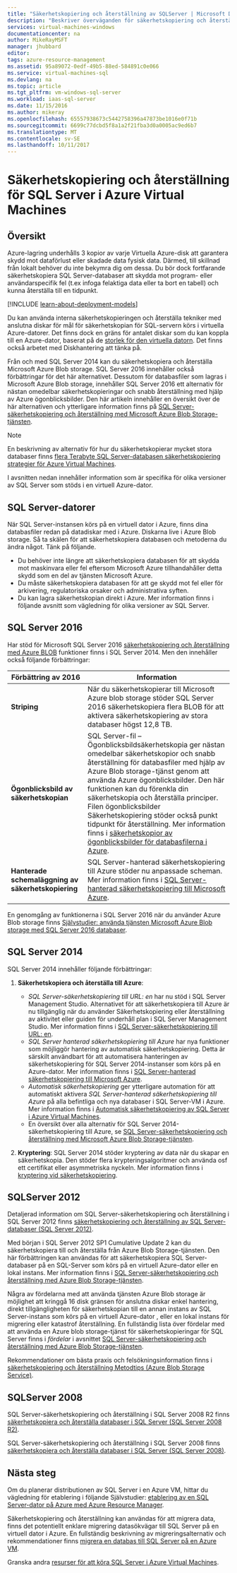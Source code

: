 ```yaml
---
title: "Säkerhetskopiering och återställning av SQLServer | Microsoft Docs"
description: "Beskriver överväganden för säkerhetskopiering och återställning för SQL Server-databaser som körs på Azure Virtual Machines."
services: virtual-machines-windows
documentationcenter: na
author: MikeRayMSFT
manager: jhubbard
editor: 
tags: azure-resource-management
ms.assetid: 95a89072-0edf-49b5-88ed-584891c0e066
ms.service: virtual-machines-sql
ms.devlang: na
ms.topic: article
ms.tgt_pltfrm: vm-windows-sql-server
ms.workload: iaas-sql-server
ms.date: 11/15/2016
ms.author: mikeray
ms.openlocfilehash: 65557938673c5442758396a47873be1016e0f71b
ms.sourcegitcommit: 6699c77dcbd5f8a1a2f21fba3d0a0005ac9ed6b7
ms.translationtype: MT
ms.contentlocale: sv-SE
ms.lasthandoff: 10/11/2017
---
```

# <a name="backup-and-restore-for-sql-server-in-azure-virtual-machines"></a>Säkerhetskopiering och återställning för SQL Server i Azure Virtual Machines
## <a name="overview"></a>Översikt
Azure-lagring underhålls 3 kopior av varje Virtuella Azure-disk att garantera skydd mot dataförlust eller skadade data fysisk data. Därmed, till skillnad från lokalt behöver du inte bekymra dig om dessa. Du bör dock fortfarande säkerhetskopiera SQL Server-databaser att skydda mot program- eller användarspecifik fel (t.ex infoga felaktiga data eller ta bort en tabell) och kunna återställa till en tidpunkt.

[!INCLUDE [learn-about-deployment-models](../../../../includes/learn-about-deployment-models-both-include.md)]

Du kan använda interna säkerhetskopieringen och återställa tekniker med anslutna diskar för mål för säkerhetskopian för SQL-servern körs i virtuella Azure-datorer. Det finns dock en gräns för antalet diskar som du kan koppla till en Azure-dator, baserat på de [storlek för den virtuella datorn](../sizes.md?toc=%2fazure%2fvirtual-machines%2fwindows%2ftoc.json). Det finns också arbetet med Diskhantering att tänka på.

Från och med SQL Server 2014 kan du säkerhetskopiera och återställa Microsoft Azure Blob storage. SQL Server 2016 innehåller också förbättringar för det här alternativet. Dessutom för databasfiler som lagras i Microsoft Azure Blob storage, innehåller SQL Server 2016 ett alternativ för nästan omedelbar säkerhetskopieringar och snabb återställning med hjälp av Azure ögonblicksbilder. Den här artikeln innehåller en översikt över de här alternativen och ytterligare information finns på [SQL Server-säkerhetskopiering och återställning med Microsoft Azure Blob Storage-tjänsten](https://msdn.microsoft.com/library/jj919148.aspx).

> [!NOTE]
> En beskrivning av alternativ för hur du säkerhetskopierar mycket stora databaser finns [flera Terabyte SQL Server-databasen säkerhetskopiering strategier för Azure Virtual Machines](http://blogs.msdn.com/b/igorpag/archive/2015/07/28/multi-terabyte-sql-server-database-backup-strategies-for-azure-virtual-machines.aspx).
> 
> 

I avsnitten nedan innehåller information som är specifika för olika versioner av SQL Server som stöds i en virtuell Azure-dator.

## <a name="sql-server-virtual-machines"></a>SQL Server-datorer
När SQL Server-instansen körs på en virtuell dator i Azure, finns dina databasfiler redan på datadiskar med i Azure. Diskarna live i Azure Blob storage. Så ta skälen för att säkerhetskopiera databasen och metoderna du ändra något. Tänk på följande. 

* Du behöver inte längre att säkerhetskopiera databasen för att skydda mot maskinvara eller fel eftersom Microsoft Azure tillhandahåller detta skydd som en del av tjänsten Microsoft Azure.
* Du måste säkerhetskopiera databasen för att ge skydd mot fel eller för arkivering, regulatoriska orsaker och administrativa syften.
* Du kan lagra säkerhetskopian direkt i Azure. Mer information finns i följande avsnitt som vägledning för olika versioner av SQL Server.

## <a name="sql-server-2016"></a>SQL Server 2016
Har stöd för Microsoft SQL Server 2016 [säkerhetskopiering och återställning med Azure BLOB](https://msdn.microsoft.com/library/jj919148.aspx) funktioner finns i SQL Server 2014. Men den innehåller också följande förbättringar:

| Förbättring av 2016 | Information |
| --- | --- |
| **Striping** |När du säkerhetskopierar till Microsoft Azure blob storage stöder SQL Server 2016 säkerhetskopiera flera BLOB för att aktivera säkerhetskopiering av stora databaser högst 12,8 TB. |
| **Ögonblicksbild av säkerhetskopian** |SQL Server-fil – Ögonblicksbildsäkerhetskopia ger nästan omedelbar säkerhetskopior och snabb återställning för databasfiler med hjälp av Azure Blob storage-tjänst genom att använda Azure ögonblicksbilder. Den här funktionen kan du förenkla din säkerhetskopia och återställa principer. Filen ögonblicksbilder Säkerhetskopiering stöder också punkt tidpunkt för återställning. Mer information finns i [säkerhetskopior av ögonblicksbilder för databasfilerna i Azure](https://msdn.microsoft.com/library/mt169363%28v=sql.130%29.aspx). |
| **Hanterade schemaläggning av säkerhetskopiering** |SQL Server-hanterad säkerhetskopiering till Azure stöder nu anpassade scheman. Mer information finns i [SQL Server-hanterad säkerhetskopiering till Microsoft Azure](https://msdn.microsoft.com/library/dn449496.aspx). |

En genomgång av funktionerna i SQL Server 2016 när du använder Azure Blob storage finns [Självstudier: använda tjänsten Microsoft Azure Blob storage med SQL Server 2016 databaser](https://msdn.microsoft.com/library/dn466438.aspx).

## <a name="sql-server-2014"></a>SQL Server 2014
SQL Server 2014 innehåller följande förbättringar:

1. **Säkerhetskopiera och återställa till Azure**:
   
   * *SQL Server-säkerhetskopiering till URL: en* har nu stöd i SQL Server Management Studio. Alternativet för att säkerhetskopiera till Azure är nu tillgänglig när du använder Säkerhetskopiering eller återställning av aktivitet eller guiden för underhåll plan i SQL Server Management Studio. Mer information finns i [SQL Server-säkerhetskopiering till URL: en](https://msdn.microsoft.com/library/jj919148%28v=sql.120%29.aspx).
   * *SQL Server hanterad säkerhetskopiering till Azure* har nya funktioner som möjliggör hantering av automatisk säkerhetskopiering. Detta är särskilt användbart för att automatisera hanteringen av säkerhetskopiering för SQL Server 2014-instanser som körs på en Azure-dator. Mer information finns i [SQL Server-hanterad säkerhetskopiering till Microsoft Azure](https://msdn.microsoft.com/library/dn449496%28v=sql.120%29.aspx).
   * *Automatisk säkerhetskopiering* ger ytterligare automation för att automatiskt aktivera *SQL Server-hanterad säkerhetskopiering till Azure* på alla befintliga och nya databaser i SQL Server-VM i Azure. Mer information finns i [Automatisk säkerhetskopiering av SQL Server i Azure Virtual Machines](virtual-machines-windows-sql-automated-backup.md).
   * En översikt över alla alternativ för SQL Server 2014-säkerhetskopiering till Azure, se [SQL Server-säkerhetskopiering och återställning med Microsoft Azure Blob Storage-tjänsten](https://msdn.microsoft.com/library/jj919148%28v=sql.120%29.aspx).
2. **Kryptering**: SQL Server 2014 stöder kryptering av data när du skapar en säkerhetskopia. Den stöder flera krypteringsalgoritmer och använda osf ett certifikat eller asymmetriska nyckeln. Mer information finns i [kryptering vid säkerhetskopiering](https://msdn.microsoft.com/library/dn449489%28v=sql.120%29.aspx).

## <a name="sql-server-2012"></a>SQLServer 2012
Detaljerad information om SQL Server-säkerhetskopiering och återställning i SQL Server 2012 finns [säkerhetskopiering och återställning av SQL Server-databaser (SQL Server 2012)](https://msdn.microsoft.com/library/ms187048%28v=sql.110%29.aspx).

Med början i SQL Server 2012 SP1 Cumulative Update 2 kan du säkerhetskopiera till och återställa från Azure Blob Storage-tjänsten. Den här förbättringen kan användas för att säkerhetskopiera SQL Server-databaser på en SQL-Server som körs på en virtuell Azure-dator eller en lokal instans. Mer information finns i [SQL Server-säkerhetskopiering och återställning med Azure Blob Storage-tjänsten](https://msdn.microsoft.com/library/jj919148%28v=sql.110%29.aspx).

Några av fördelarna med att använda tjänsten Azure Blob storage är möjlighet att kringgå 16 disk gränsen för anslutna diskar enkel hantering, direkt tillgängligheten för säkerhetskopian till en annan instans av SQL Server-instans som körs på en virtuell Azure-dator , eller en lokal instans för migrering eller katastrof återställning. En fullständig lista över fördelar med att använda en Azure blob storage-tjänst för säkerhetskopieringar för SQL Server finns i *fördelar* i avsnittet [SQL Server-säkerhetskopiering och återställning med Azure Blob Storage-tjänsten](https://msdn.microsoft.com/library/jj919148%28v=sql.110%29.aspx).

Rekommendationer om bästa praxis och felsökningsinformation finns i [säkerhetskopiering och återställning Metodtips (Azure Blob Storage Service)](https://msdn.microsoft.com/library/jj919149%28v=sql.110%29.aspx).

## <a name="sql-server-2008"></a>SQLServer 2008
SQL Server-säkerhetskopiering och återställning i SQL Server 2008 R2 finns [säkerhetskopiera och återställa databaser i SQL Server (SQL Server 2008 R2)](https://msdn.microsoft.com/library/ms187048%28v=sql.105%29.aspx).

SQL Server-säkerhetskopiering och återställning i SQL Server 2008 finns [säkerhetskopiera och återställa databaser i SQL Server (SQL Server 2008)](https://msdn.microsoft.com/library/ms187048%28v=sql.100%29.aspx).

## <a name="next-steps"></a>Nästa steg
Om du planerar distributionen av SQL Server i en Azure VM, hittar du vägledning för etablering i följande Självstudier: [etablering av en SQL Server-dator på Azure med Azure Resource Manager](virtual-machines-windows-portal-sql-server-provision.md).

Säkerhetskopiering och återställning kan användas för att migrera data, finns det potentiellt enklare migrering datasökvägar till SQL Server på en virtuell dator i Azure. En fullständig beskrivning av migreringsalternativ och rekommendationer finns [migrera en databas till SQL Server på en Azure VM](virtual-machines-windows-migrate-sql.md).

Granska andra [resurser för att köra SQL Server i Azure Virtual Machines](virtual-machines-windows-sql-server-iaas-overview.md).

